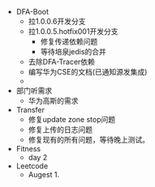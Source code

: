 - DFA-Boot
	- 拉1.0.0.6开发分支
	- 拉1.0.0.5.hotfix001开发分支
		- 修复传递依赖问题
		- 等待培泉jedis的合并
	- 去除DFA-Tracer依赖
	- 编写华为CSE的文档(已通知源发集成)
	-
- 部门听需求
	- 华为高斯的需求
- Transfer
	- 修复update zone stop问题
	- 修复上传的日志问题
	- 修复现有的所有问题，等待晚上测试。
- Fitness
	- day 2
- Leetcode
	- Augest 1.